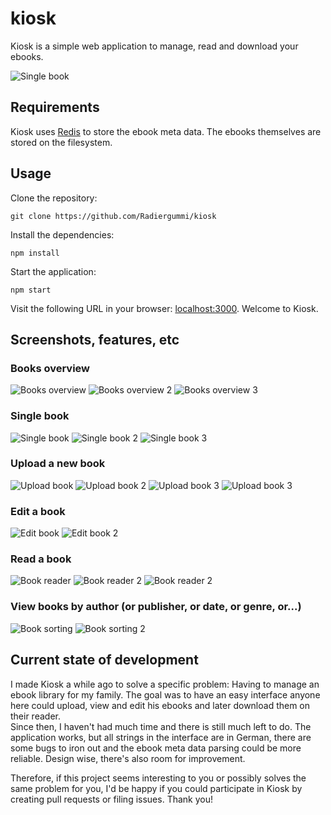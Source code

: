 # kiosk
Kiosk is a simple web application to manage, read and download your ebooks.  

![Single book](https://github.com/Radiergummi/kiosk/raw/master/docs/screenshots/single-book-with-description.png)

## Requirements
Kiosk uses [Redis](https://redis.io/) to store the ebook meta data. The ebooks themselves are stored on the filesystem.

## Usage

Clone the repository:

    git clone https://github.com/Radiergummi/kiosk

Install the dependencies:

    npm install

Start the application:

    npm start

Visit the following URL in your browser: [localhost:3000](http://localhost:3000). Welcome to Kiosk.

## Screenshots, features, etc

### Books overview
![Books overview](https://github.com/Radiergummi/kiosk/raw/master/docs/screenshots/books-overview.png)
![Books overview 2](https://github.com/Radiergummi/kiosk/raw/master/docs/screenshots/books-overview-2.png)
![Books overview 3](https://github.com/Radiergummi/kiosk/raw/master/docs/screenshots/books-overview-narrow.png)

### Single book
![Single book](https://github.com/Radiergummi/kiosk/raw/master/docs/screenshots/single-book-with-description.png)
![Single book 2](https://github.com/Radiergummi/kiosk/raw/master/docs/screenshots/single-book-2.png)
![Single book 3](https://github.com/Radiergummi/kiosk/raw/master/docs/screenshots/single-book-narrow.png)

### Upload a new book
![Upload book](https://github.com/Radiergummi/kiosk/raw/master/docs/screenshots/upload-book.png)
![Upload book 2](https://github.com/Radiergummi/kiosk/raw/master/docs/screenshots/upload-book-swap-cover.png)
![Upload book 3](https://github.com/Radiergummi/kiosk/raw/master/docs/screenshots/upload-book-autodiscover-metadata.png)
![Upload book 3](https://github.com/Radiergummi/kiosk/raw/master/docs/screenshots/upload-book-extended-metadata.png)

### Edit a book
![Edit book](https://github.com/Radiergummi/kiosk/raw/master/docs/screenshots/edit-book-calendar.png)
![Edit book 2](https://github.com/Radiergummi/kiosk/raw/master/docs/screenshots/edit-book-description.png)

### Read a book
![Book reader](https://github.com/Radiergummi/kiosk/raw/master/docs/screenshots/book-reader-menu-bar.png)
![Book reader 2](https://github.com/Radiergummi/kiosk/raw/master/docs/screenshots/book-reader-light-mode.png)
![Book reader 2](https://github.com/Radiergummi/kiosk/raw/master/docs/screenshots/book-reader-night-mode.png)

### View books by author (or publisher, or date, or genre, or...)
![Book sorting](https://github.com/Radiergummi/kiosk/raw/master/docs/screenshots/books-by-author.png)
![Book sorting 2](https://github.com/Radiergummi/kiosk/raw/master/docs/screenshots/books-by-author-narrow.png)

## Current state of development
I made Kiosk a while ago to solve a specific problem: Having to manage an ebook library for my family. The goal was to have an easy interface anyone here could upload, view and edit his ebooks and later download them on their reader.  
Since then, I haven't had much time and there is still much left to do. The application works, but all strings in the interface are in German, there are some bugs to iron out and the ebook meta data parsing could be more reliable. Design wise, there's also room for improvement.  

Therefore, if this project seems interesting to you or possibly solves the same problem for you, I'd be happy if you could participate in Kiosk by creating pull requests or filing issues. Thank you!
